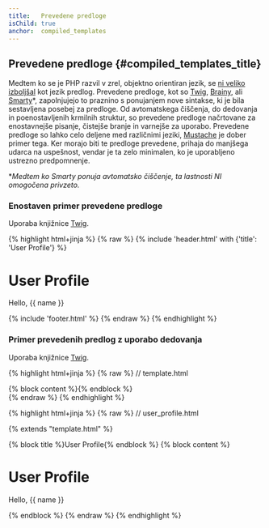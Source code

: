 ```yaml
---
title:   Prevedene predloge
isChild: true
anchor:  compiled_templates
---
```


## Prevedene predloge {#compiled_templates_title}

Medtem ko se je PHP razvil v zrel, objektno orientiran jezik, se [ni veliko izboljšal][article_templating_engines] kot
jezik predlog. Prevedene predloge, kot so [Twig], [Brainy], ali [Smarty]*, zapolnjujejo to praznino s ponujanjem nove sintakse, ki je
bila sestavljena posebej za predloge. Od avtomatskega čiščenja, do dedovanja in poenostavljenih krmilnih struktur, so
prevedene predloge načrtovane za enostavnejše pisanje, čistejše branje in varnejše za uporabo. Prevedene predloge so lahko celo
deljene med različnimi jeziki, [Mustache] je dober primer tega. Ker morajo biti te predloge prevedene,
prihaja do manjšega udarca na uspešnost, vendar je ta zelo minimalen, ko je uporabljeno ustrezno predpomnenje.

**Medtem ko Smarty ponuja avtomatsko čiščenje, ta lastnosti NI omogočena privzeto.*

### Enostaven primer prevedene predloge

Uporaba knjižnice [Twig].

{% highlight html+jinja %}
{% raw %}
{% include 'header.html' with {'title': 'User Profile'} %}

<h1>User Profile</h1>
<p>Hello, {{ name }}</p>

{% include 'footer.html' %}
{% endraw %}
{% endhighlight %}

### Primer prevedenih predlog z uporabo dedovanja

Uporaba knjižnice [Twig].

{% highlight html+jinja %}
{% raw %}
// template.html

<html>
<head>
    <title>{% block title %}{% endblock %}</title>
</head>
<body>

<main>
    {% block content %}{% endblock %}
</main>

</body>
</html>
{% endraw %}
{% endhighlight %}

{% highlight html+jinja %}
{% raw %}
// user_profile.html

{% extends "template.html" %}

{% block title %}User Profile{% endblock %}
{% block content %}
    <h1>User Profile</h1>
    <p>Hello, {{ name }}</p>
{% endblock %}
{% endraw %}
{% endhighlight %}


[article_templating_engines]: http://fabien.potencier.org/article/34/templating-engines-in-php
[Twig]: http://twig.sensiolabs.org/
[Brainy]: https://github.com/box/brainy
[Smarty]: http://www.smarty.net/
[Mustache]: http://mustache.github.io/
